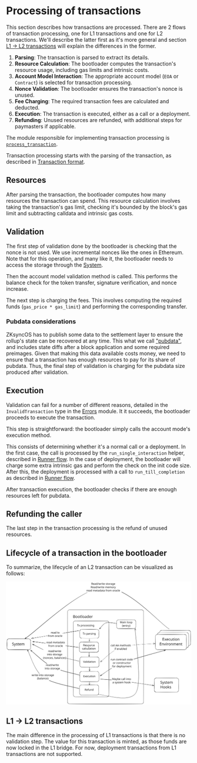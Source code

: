 # Processing of transactions

This section describes how transactions are processed. There are 2 flows of transaction processing, one for L1 transactions and one for L2 transactions. We'll describe the latter first as it's more general and section [L1 -> L2 transactions](#l1---l2-transactions) will explain the differences in the former.

1. **Parsing**: The transaction is parsed to extract its details.
2. **Resource Calculation**: The bootloader computes the transaction's resource usage, including gas limits and intrinsic costs.
3. **Account Model Interaction**: The appropriate account model (`EOA` or `Contract`) is selected for transaction processing.
4. **Nonce Validation**: The bootloader ensures the transaction's nonce is unused.
5. **Fee Charging**: The required transaction fees are calculated and deducted.
6. **Execution**: The transaction is executed, either as a call or a deployment.
7. **Refunding**: Unused resources are refunded, with additional steps for paymasters if applicable.

The module responsible for implementing transaction processing is [`process_transaction`](../../basic_bootloader/src/bootloader/process_transaction.rs).

Transaction processing starts with the parsing of the transaction, as described in [Transaction format](transaction_format.md).

## Resources

After parsing the transaction, the bootloader computes how many resources the transaction can spend. This resource calculation involves taking the transaction's gas limit, checking it's bounded by the block's gas limit and subtracting calldata and intrinsic gas costs.

## Validation

The first step of validation done by the bootloader is checking that the nonce is not used. We use incremental nonces like the ones in Ethereum. Note that for this operation, and many like it, the bootloader needs to access the storage through the [System](../system/system.md).

Then the account model validation method is called. This performs the balance check for the token transfer, signature verification, and nonce increase.

The next step is charging the fees. This involves computing the required funds (`gas_price * gas_limit`) and performing the corresponding transfer.


### Pubdata considerations

ZKsyncOS has to publish some data to the settlement layer to ensure the rollup's state can be recovered at any time. This what we call ["pubdata"](https://docs.zksync.io/zksync-protocol/contracts/handling-pubdata), and includes state diffs after a block application and some required preimages. Given that making this data available costs money, we need to ensure that a transaction has enough resources to pay for its share of pubdata. Thus, the final step of validation is charging for the pubdata size produced after validation.

## Execution

Validation can fail for a number of different reasons, detailed in the `InvalidTransaction` type in the [Errors](../../basic_bootloader/src/bootloader/errors.rs) module. It it succeeds, the bootloader proceeds to execute the transaction.

This step is straightforward: the bootloader simply calls the account mode's execution method.

This consists of determining whether it's a normal call or a deployment. In the first case, the call is processed by the `run_single_interaction` helper, described in [Runner flow](./runner_flow.md). In the case of deployment, the bootloader will charge some extra intrinsic gas and perform the check on the init code size. After this, the deployment is processed with a call to `run_till_completion` as described in [Runner flow](./runner_flow.md).

After transaction execution, the bootloader checks if there are enough resources left for pubdata.

## Refunding the caller

The last step in the transaction processing is the refund of unused resources.

## Lifecycle of a transaction in the bootloader

To summarize, the lifecycle of an L2 transaction can be visualized as follows:

![Transaction lifecycle in the Bootloader](../figs/tx_lifecycle.svg)

## L1 -> L2 transactions

The main difference in the processing of L1 transactions is that there is no validation step. The value for this transaction is minted, as those funds are now locked in the L1 bridge. For now, deployment transactions from L1 transactions are not supported.
